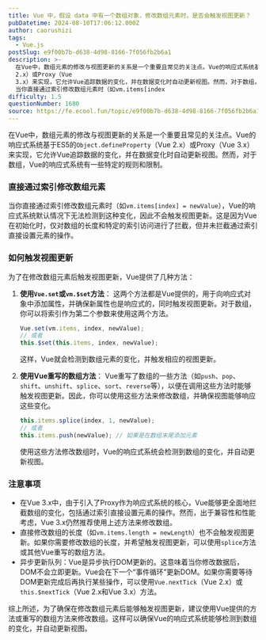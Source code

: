 ```yaml
---
title: Vue 中，假设 data 中有一个数组对象，修改数组元素时，是否会触发视图更新？
pubDatetime: 2024-08-10T17:06:12.000Z
author: caorushizi
tags:
  - Vue.js
postSlug: e9f00b7b-d638-4d98-8166-7f056fb2b6a1
description: >-
  在Vue中，数组元素的修改与视图更新的关系是一个重要且常见的关注点。Vue的响应式系统基于ES5的Object.defineProperty（Vue
  2.x）或Proxy（Vue
  3.x）来实现，它允许Vue追踪数据的变化，并在数据变化时自动更新视图。然而，对于数组，Vue的响应式系统有一些特定的规则和限制。 直接通过索引修改数组元素
  当你直接通过索引修改数组元素时（如vm.items[index
difficulty: 1.5
questionNumber: 1680
source: https://fe.ecool.fun/topic/e9f00b7b-d638-4d98-8166-7f056fb2b6a1
---
```


在Vue中，数组元素的修改与视图更新的关系是一个重要且常见的关注点。Vue的响应式系统基于ES5的`Object.defineProperty`（Vue 2.x）或Proxy（Vue 3.x）来实现，它允许Vue追踪数据的变化，并在数据变化时自动更新视图。然而，对于数组，Vue的响应式系统有一些特定的规则和限制。

### 直接通过索引修改数组元素

当你直接通过索引修改数组元素时（如`vm.items[index] = newValue`），Vue的响应式系统默认情况下无法检测到这种变化，因此不会触发视图更新。这是因为Vue在初始化时，仅对数组的长度和特定的索引访问进行了拦截，但并未拦截通过索引直接设置元素的操作。

### 如何触发视图更新

为了在修改数组元素后触发视图更新，Vue提供了几种方法：

1. **使用`Vue.set`或`vm.$set`方法**：
   这两个方法都是Vue提供的，用于向响应式对象中添加属性，并确保新属性也是响应式的，同时触发视图更新。对于数组，你可以将索引作为第二个参数来使用这两个方法。

   ```javascript
   Vue.set(vm.items, index, newValue);
   // 或者
   this.$set(this.items, index, newValue);
   ```

   这样，Vue就会检测到数组元素的变化，并触发相应的视图更新。

2. **使用Vue重写的数组方法**：
   Vue重写了数组的一些方法（如`push`、`pop`、`shift`、`unshift`、`splice`、`sort`、`reverse`等），以便在调用这些方法时能够触发视图更新。因此，你可以使用这些方法来修改数组，并确保视图能够响应这些变化。

   ```javascript
   this.items.splice(index, 1, newValue);
   // 或者
   this.items.push(newValue); // 如果是在数组末尾添加元素
   ```

   使用这些方法修改数组时，Vue的响应式系统会检测到数组的变化，并自动更新视图。

### 注意事项

- 在Vue 3.x中，由于引入了Proxy作为响应式系统的核心，Vue能够更全面地拦截数组的变化，包括通过索引直接设置元素的操作。然而，出于兼容性和性能考虑，Vue 3.x仍然推荐使用上述方法来修改数组。
- 直接修改数组的长度（如`vm.items.length = newLength`）也不会触发视图更新。如果你需要修改数组的长度，并希望触发视图更新，可以使用`splice`方法或其他Vue重写的数组方法。
- 异步更新队列：Vue是异步执行DOM更新的。这意味着当你修改数据后，DOM不会立即更新。Vue会在下一个“事件循环”更新DOM。如果你需要等待DOM更新完成后再执行某些操作，可以使用`Vue.nextTick`（Vue 2.x）或`this.$nextTick`（Vue 2.x和Vue 3.x）方法。

综上所述，为了确保在修改数组元素后能够触发视图更新，建议使用Vue提供的方法或重写的数组方法来修改数组。这样可以确保Vue的响应式系统能够检测到数组的变化，并自动更新视图。
